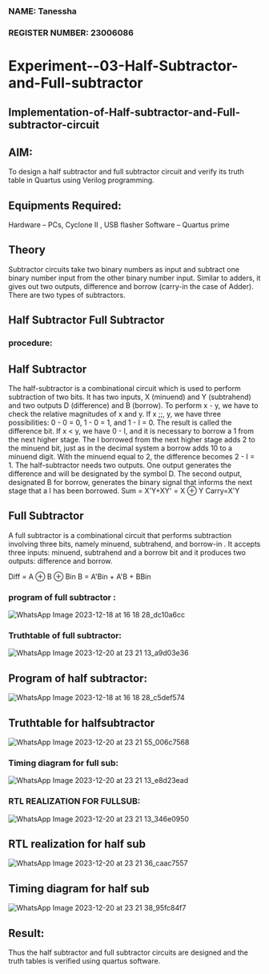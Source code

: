 ### NAME: Tanessha
### REGISTER NUMBER: 23006086
# Experiment--03-Half-Subtractor-and-Full-subtractor
## Implementation-of-Half-subtractor-and-Full-subtractor-circuit
## AIM:
To design a half subtractor and full subtractor circuit and verify its truth table in Quartus using Verilog programming.

## Equipments Required:
Hardware – PCs, Cyclone II , USB flasher
Software – Quartus prime
## Theory
Subtractor circuits take two binary numbers as input and subtract one binary number input from the other binary number input. Similar to adders, it gives out two outputs, difference and borrow (carry-in the case of Adder). There are two types of subtractors.

## Half Subtractor Full Subtractor
### procedure:
## Half Subtractor
The half-subtractor is a combinational circuit which is used to perform subtraction of two bits. It has two inputs, X (minuend) and Y (subtrahend) and two outputs D (difference) and B (borrow). To perform x - y, we have to check the relative magnitudes of x and y. If x ;;, y, we have three possibilities: 0 - 0 = 0, 1 - 0 = 1, and 1 - I = 0. The result is called the difference bit. If x < y, we have 0 - I, and it is necessary to borrow a 1 from the next higher stage. The I borrowed from the next higher stage adds 2 to the minuend bit, just as in the decimal system a borrow adds 10 to a minuend digit. With the minuend equal to 2, the difference becomes 2 - I = 1. The half-subtractor needs two outputs. One output generates the difference and will be designated by the symbol D. The second output, designated B for borrow, generates the binary signal that informs the next stage that a I has been borrowed.
Sum = X'Y+XY' = X ⊕ Y
Carry=X'Y

## Full Subtractor
A full subtractor is a combinational circuit that performs subtraction involving three bits, namely minuend, subtrahend, and borrow-in . It accepts three inputs: minuend, subtrahend and a borrow bit and it produces two outputs: difference and borrow. 

Diff = A ⊕ B ⊕ Bin B = A'Bin + A'B + BBin

 

### program of full subtractor :



![WhatsApp Image 2023-12-18 at 16 18 28_dc10a6cc](https://github.com/23011258/Experiment--03-Half-Subtractor-and-Full-subtractor/assets/139842204/86ae8254-d13a-4b2a-99a6-0c0c656047d6)

### Truthtable of full subtractor:

![WhatsApp Image 2023-12-20 at 23 21 13_a9d03e36](https://github.com/23011258/Experiment--03-Half-Subtractor-and-Full-subtractor/assets/139842204/04c17193-ea17-4621-b445-b989d08297e6)


## Program of half subtractor:




![WhatsApp Image 2023-12-18 at 16 18 28_c5def574](https://github.com/23011258/Experiment--03-Half-Subtractor-and-Full-subtractor/assets/139842204/c89addd7-e870-482e-8102-eaca4d7cfdbe)


## Truthtable for halfsubtractor


![WhatsApp Image 2023-12-20 at 23 21 55_006c7568](https://github.com/23011258/Experiment--03-Half-Subtractor-and-Full-subtractor/assets/139842204/e901f844-9dc4-41bb-b870-55e749f836b2)

### Timing diagram for full sub:

![WhatsApp Image 2023-12-20 at 23 21 13_e8d23ead](https://github.com/23011258/Experiment--03-Half-Subtractor-and-Full-subtractor/assets/139842204/06c3c43f-3329-4a22-8f2c-c7d0545d46eb)


### RTL REALIZATION FOR FULLSUB:
![WhatsApp Image 2023-12-20 at 23 21 13_346e0950](https://github.com/23011258/Experiment--03-Half-Subtractor-and-Full-subtractor/assets/139842204/4c3ca254-1853-4d43-ae8b-a6e292a4ed6d)


##  RTL realization for half sub

![WhatsApp Image 2023-12-20 at 23 21 36_caac7557](https://github.com/23011258/Experiment--03-Half-Subtractor-and-Full-subtractor/assets/139842204/22608b3a-921e-4f38-8532-b3cbbe5977e2)



## Timing diagram for half sub


![WhatsApp Image 2023-12-20 at 23 21 38_95fc84f7](https://github.com/23011258/Experiment--03-Half-Subtractor-and-Full-subtractor/assets/139842204/df7491cf-ddc0-4c4d-8f0b-e60122597c8b)

## Result:
Thus the half subtractor and full subtractor circuits are designed and the truth tables is verified using quartus software.
